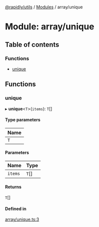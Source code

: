 [@rapidly/utils](../README.md) / [Modules](../modules.md) / array/unique

# Module: array/unique

## Table of contents

### Functions

- [unique](array_unique.md#unique)

## Functions

### unique

▸ **unique**<`T`\>(`items`): `T`[]

#### Type parameters

| Name |
| :------ |
| `T` |

#### Parameters

| Name | Type |
| :------ | :------ |
| `items` | `T`[] |

#### Returns

`T`[]

#### Defined in

[array/unique.ts:3](https://github.com/canguser/rapidly-utils/blob/91471f2/main/array/unique.ts#L3)
